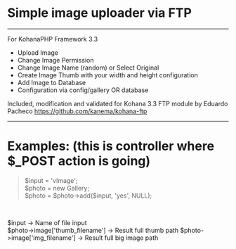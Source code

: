 # Simple image uploader via FTP #
----------------

For KohanaPHP Framework 3.3 

- Upload Image
- Change Image Permission
- Change Image Name (random) or Select Original
- Create Image Thumb with your width and height configuration
- Add Image to Database
- Configuration via config/gallery OR database


Included, modification and validated for Kohana 3.3 FTP module by Eduardo Pacheco https://github.com/kanema/kohana-ftp


----------------
# Examples: (this is controller where $_POST action is going) #

<blockquote>
	<div>	$input = 'vImage';</div>
	<div>	$photo = new Gallery;</div>
	<div>	$photo = $photo->add($input, 'yes', NULL);</div>
</blockquote>

<br />

$input → Name of file input<br />
$photo->image['thumb_filename'] → Result full thumb path
$photo->image['img_filename'] → Result full big image path


